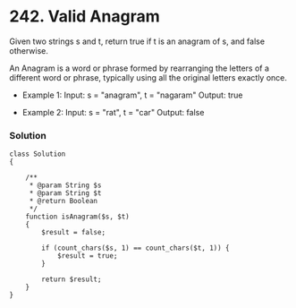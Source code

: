 # 242. Valid Anagram
Given two strings s and t, return true if t is an anagram of s, and false otherwise.

An Anagram is a word or phrase formed by rearranging the letters of a different word or phrase, typically using all the original letters exactly once.

- Example 1:
Input: s = "anagram", t = "nagaram"
Output: true

- Example 2:
Input: s = "rat", t = "car"
Output: false

### Solution
```
class Solution
{

    /**
     * @param String $s
     * @param String $t
     * @return Boolean
     */
    function isAnagram($s, $t)
    {
        $result = false;

        if (count_chars($s, 1) == count_chars($t, 1)) {
            $result = true;
        }

        return $result;
    }
}
```